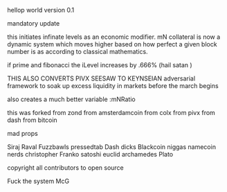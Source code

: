 hellop world  version 0.1 

 mandatory update 
 
 
 
 this initiates infinate levels as an economic modifier.  mN collateral is now a dynamic system  which moves higher based on how perfect a given block number is as according to classical mathematics.
 
 
 if prime and fibonacci the iLevel increases by .666% (hail satan )
 
 THIS ALSO CONVERTS PIVX SEESAW TO KEYNSEIAN adversarial framework to soak up excess liquidity in markets before the march begins
 
also  creates a much better variable :mNRatio 


 this was forked from  zond from amsterdamcoin from colx from pivx from dash from bitcoin


mad props 

Siraj Raval
Fuzzbawls
pressedtab
Dash dicks
Blackcoin niggas
namecoin nerds
christopher Franko
satoshi
euclid 
archamedes 
Plato



copyright  all contributors to open source 

Fuck the system 
McG